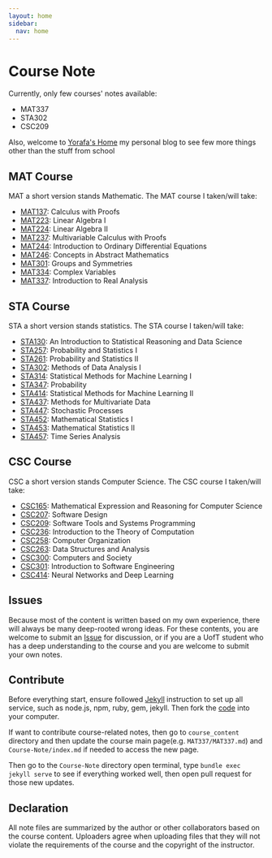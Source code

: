 ```yaml
---
layout: home
sidebar:
  nav: home
---
```


# Course Note

Currently, only few courses' notes available:
- MAT337
- STA302
- CSC209

Also, welcome to [Yorafa's Home](https://yorafa.com/) my personal blog to see few more things other than the stuff from school
## MAT Course
MAT a short version stands Mathematic. The MAT course I taken/will take:
- [MAT137](./course_content/MAT137/MAT137): Calculus with Proofs
- [MAT223](./course_content/MAT223/MAT223): Linear Algebra I
- [MAT224](./course_content/MAT224/MAT224): Linear Algebra II
- [MAT237](./course_content/MAT237/MAT237): Multivariable Calculus with Proofs
- [MAT244](./course_content/MAT244/MAT244): Introduction to Ordinary Differential Equations
- [MAT246](./course_content/MAT246/MAT246): Concepts in Abstract Mathematics
- [MAT301](./course_content/MAT301/MAT301): Groups and Symmetries
- [MAT334](./course_content/MAT334/MAT334): Complex Variables
- [MAT337](./course_content/MAT337/MAT337): Introduction to Real Analysis

## STA Course
STA a short version stands statistics. The STA course I taken/will take:
- [STA130](./course_content/STA130/STA130): An Introduction to Statistical Reasoning and Data Science
- [STA257](./course_content/STA257/STA257): Probability and Statistics I
- [STA261](./course_content/STA261/STA261): Probability and Statistics II
- [STA302](./course_content/STA302/STA302): Methods of Data Analysis I
- [STA314](./course_content/STA314/STA314): Statistical Methods for Machine Learning I
- [STA347](./course_content/STA347/STA347): Probability
- [STA414](./course_content/STA414/STA414): Statistical Methods for Machine Learning II
- [STA437](./course_content/STA437/STA437): Methods for Multivariate Data
- [STA447](./course_content/STA447/STA447): Stochastic Processes
- [STA452](./course_content/STA452/STA452): Mathematical Statistics I
- [STA453](./course_content/STA453/STA453): Mathematical Statistics II
- [STA457](./course_content/STA457/STA457): Time Series Analysis

## CSC Course
CSC a short version stands Computer Science. The CSC course I taken/will take:
- [CSC165](./course_content/CSC165/CSC165): Mathematical Expression and Reasoning for Computer Science
- [CSC207](./course_content/CSC207/CSC207): Software Design
- [CSC209](./course_content/CSC209/CSC209): Software Tools and Systems Programming
- [CSC236](./course_content/CSC236/CSC236): Introduction to the Theory of Computation
- [CSC258](./course_content/CSC258/CSC258): Computer Organization
- [CSC263](./course_content/CSC263/CSC263): Data Structures and Analysis
- [CSC300](./course_content/CSC300/CSC300): Computers and Society
- [CSC301](./course_content/CSC301/CSC301): Introduction to Software Engineering
- [CSC414](./course_content/CSC414/CSC414): Neural Networks and Deep Learning

## Issues

Because most of the content is written based on my own experience, there will always be many deep-rooted wrong ideas. For these contents, you are welcome to submit an [Issue](https://github.com/Yorafa/Course-Note/issues) for discussion, or if you are a UofT student who has a deep understanding to the course and you are welcome to submit your own notes.

## Contribute

Before everything start, ensure followed [Jekyll](https://jekyllrb.com/) instruction to set up all service, such as node.js, npm, ruby, gem, jekyll. Then fork the [code](https://github.com/Yorafa/Course-Note) into your computer.

If want to contribute course-related notes, then go to `course_content` directory and then update the course main page(e.g. `MAT337/MAT337.md`)  and `Course-Note/index.md` if needed to access the new page.

Then go to the `Course-Note` directory open terminal, type `bundle exec jekyll serve` to see if everything worked well, then open pull request for those new updates.

## Declaration

All note files are summarized by the author or other collaborators based on the course content.
Uploaders agree when uploading files that they will not violate the requirements of the course and the copyright of the instructor.
